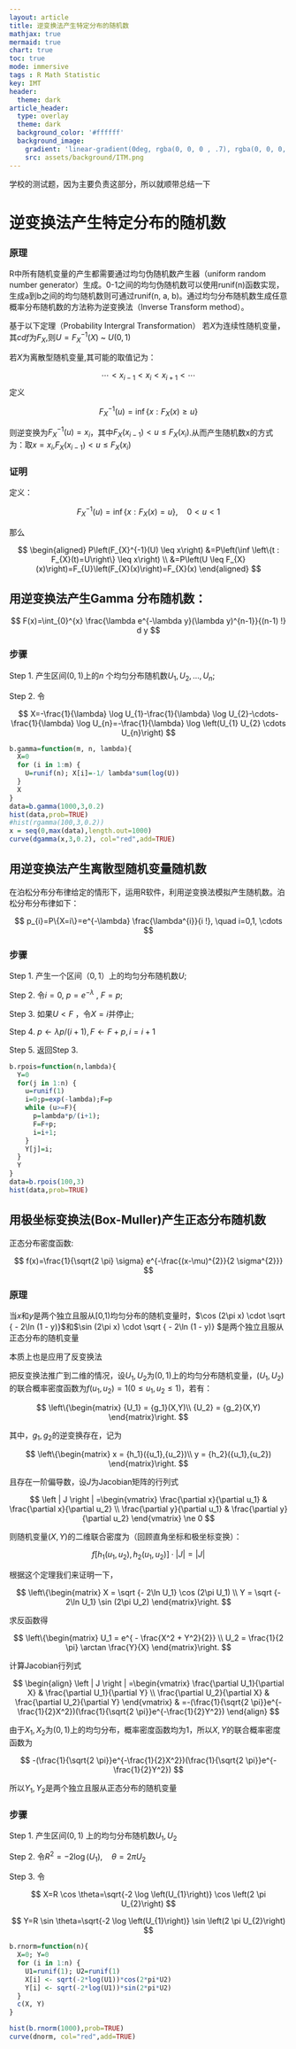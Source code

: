 ```yaml
---
layout: article
title: 逆变换法产生特定分布的随机数
mathjax: true
mermaid: true
chart: true
toc: true
mode: immersive
tags : R Math Statistic
key: IMT
header:
  theme: dark
article_header:
  type: overlay
  theme: dark
  background_color: '#ffffff'
  background_image: 
    gradient: 'linear-gradient(0deg, rgba(0, 0, 0 , .7), rgba(0, 0, 0, .7))'
    src: assets/background/ITM.png
---
```


学校的测试题，因为主要负责这部分，所以就顺带总结一下

<!--more-->

# 逆变换法产生特定分布的随机数

### 原理

R中所有随机变量的产生都需要通过均匀伪随机数产生器（uniform random number generator）生成。0-1之间的均匀伪随机数可以使用runif(n)函数实现，生成a到b之间的均匀随机数则可通过runif(n, a, b)。通过均匀分布随机数生成任意概率分布随机数的方法称为逆变换法（Inverse Transform method）。

基于以下定理（Probability Intergral Transformation）
若$X$为连续性随机变量，其$cdf$为$F_X$,则$U=F_X^{-1}(X)$ ~ $U(0,1)$

若$X$为离散型随机变量,其可能的取值记为：

$$
\cdots<x_{i-1}<x_{i}<x_{i+1}<\cdots
$$
定义

$$
F_{X}^{-1}(u)=\inf \left\{x : F_{X}(x) \geq u\right\}
$$

则逆变换为$F_{X}^{-1}(u)=x_{i}$，其中$F_{X}\left(x_{i-1}\right)<u \leq F_{X}\left(x_{i}\right)$.从而产生随机数x的方式为：取$x=x_i$,$F_{X}\left(x_{i-1}\right)<u \leq F_{X}\left(x_{i}\right)$

### 证明

定义：

$$
F_{X}^{-1}(u)=\inf \left\{x : F_{X}(x)=u\right\}, \quad 0<u<1
$$

那么

$$
\begin{aligned} P\left(F_{X}^{-1}(U) \leq x\right) &=P\left(\inf \left\{t : F_{X}(t)=U\right\} \leq x\right) \\ &=P\left(U \leq F_{X}(x)\right)=F_{U}\left(F_{X}(x)\right)=F_{X}(x) \end{aligned}
$$

## 用逆变换法产生Gamma 分布随机数：

$$
F(x)=\int_{0}^{x} \frac{\lambda e^{-\lambda y}(\lambda y)^{n-1}}{(n-1) !} d y
$$

### 步骤

Step 1. 产生区间$(0,1)$上的$n$ 个均匀分布随机数$U_1,U_2,\dots,U_n$;

Step 2. 令

$$
X=-\frac{1}{\lambda} \log U_{1}-\frac{1}{\lambda} \log U_{2}-\cdots-\frac{1}{\lambda} \log U_{n}=-\frac{1}{\lambda} \log \left(U_{1} U_{2} \cdots U_{n}\right)
$$

```R
b.gamma=function(m, n, lambda){
  X=0
  for (i in 1:m) {
    U=runif(n); X[i]=-1/ lambda*sum(log(U))
  }
  X
}
data=b.gamma(1000,3,0.2)
hist(data,prob=TRUE)
#hist(rgamma(100,3,0.2))
x = seq(0,max(data),length.out=1000)
curve(dgamma(x,3,0.2), col="red",add=TRUE)
```

## 用逆变换法产生离散型随机变量随机数

在泊松分布分布律给定的情形下，运用R软件，利用逆变换法模拟产生随机数。泊松分布分布律如下：

$$
p_{i}=P\{X=i\}=e^{-\lambda} \frac{\lambda^{i}}{i !}, \quad i=0,1, \cdots
$$

### 步骤

Step 1. 产生一个区间$（0,1）$上的均匀分布随机数$U$;

Step 2. 令$i = 0$, $p = e^{-\lambda}$ , $F =p$;

Step 3. 如果$U < F$ ，令$X = i$并停止;

Step 4. $p \leftarrow \lambda p /(i+1), F \leftarrow F+p, i=i+1$

Step 5. 返回Step 3.

```R
b.rpois=function(n,lambda){
  Y=0
  for(j in 1:n) {
    u=runif(1)
    i=0;p=exp(-lambda);F=p
    while (u>=F){
      p=lambda*p/(i+1);
      F=F+p; 
      i=i+1;
    }
    Y[j]=i;
  }
  Y
}
data=b.rpois(100,3)
hist(data,prob=TRUE)

```

## 用极坐标变换法(Box-Muller)产生正态分布随机数

正态分布密度函数:

$$
f(x)=\frac{1}{\sqrt{2 \pi} \sigma} e^{-\frac{(x-\mu)^{2}}{2 \sigma^{2}}}
$$

### 原理

当$x$和$y$是两个独立且服从[0,1)均匀分布的随机变量时，$\cos (2\pi x) \cdot \sqrt { - 2\ln (1 - y)}$和$\sin (2\pi x) \cdot \sqrt { - 2\ln (1 - y)} $是两个独立且服从正态分布的随机变量

本质上也是应用了反变换法

把反变换法推广到二维的情况，设$U_1,U_2$为$(0,1)$上的均匀分布随机变量，$(U_1,U_2)$的联合概率密度函数为$f(u_1,u_2)=1(0 \le u_1,u_2 \le 1)$，若有：

$$
\left\{\begin{matrix} {U_1} = {g_1}(X,Y)\\ {U_2} = {g_2}(X,Y) \end{matrix}\right.
$$

其中，$g_1,g_2$的逆变换存在，记为

$$
\left\{\begin{matrix} x = {h_1}({u_1},{u_2})\\ y = {h_2}({u_1},{u_2}) \end{matrix}\right.
$$

且存在一阶偏导数，设$J$为Jacobian矩阵的行列式

$$
\left | J \right | =\begin{vmatrix} \frac{\partial x}{\partial u_1} & \frac{\partial x}{\partial u_2} \\ \frac{\partial y}{\partial u_1} & \frac{\partial y}{\partial u_2} \end{vmatrix} \ne 0
$$

则随机变量$(X,Y)$的二维联合密度为（回顾直角坐标和极坐标变换）：

$$
f[h_1(u_1,u_2),h_2(u_1,u_2)] \cdot \left | J \right | = \left | J \right |
$$

根据这个定理我们来证明一下，

$$
\left\{\begin{matrix} X = \sqrt {- 2\ln U_1} \cos (2\pi U_1) \\ Y = \sqrt {- 2\ln U_1} \sin (2\pi U_2) \end{matrix}\right.
$$

求反函数得

$$
\left\{\begin{matrix} U_1 = e^{ - \frac{X^2 + Y^2}{2}} \\ 
U_2 = \frac{1}{2 \pi} \arctan \frac{Y}{X} \end{matrix}\right.
$$

计算Jacobian行列式

$$
\begin{align} \left | J \right | =\begin{vmatrix} \frac{\partial U_1}{\partial X} & \frac{\partial U_1}{\partial Y} \\ \frac{\partial U_2}{\partial X} & \frac{\partial U_2}{\partial Y} \end{vmatrix} & =-(\frac{1}{\sqrt{2 \pi}}e^{-\frac{1}{2}X^2})(\frac{1}{\sqrt{2 \pi}}e^{-\frac{1}{2}Y^2}) \end{align}
$$

由于$X_1,X_2$为$(0,1)$上的均匀分布，概率密度函数均为$1$，所以$X,Y$的联合概率密度函数为

$$
-(\frac{1}{\sqrt{2 \pi}}e^{-\frac{1}{2}X^2})(\frac{1}{\sqrt{2 \pi}}e^{-\frac{1}{2}Y^2})
$$

所以$Y_1,Y_2$是两个独立且服从正态分布的随机变量

### 步骤

Step 1. 产生区间$(0, 1)$ 上的均匀分布随机数$U_1,U_2$

Step 2. 令$R^{2}=-2 \log \left(U_{1}\right), \quad \theta=2 \pi U_{2}$

Step 3. 令

$$
X=R \cos \theta=\sqrt{-2 \log \left(U_{1}\right)} \cos \left(2 \pi U_{2}\right)
$$

$$
Y=R \sin \theta=\sqrt{-2 \log \left(U_{1}\right)} \sin \left(2 \pi U_{2}\right)
$$

```R
b.rnorm=function(n){
  X=0; Y=0
  for (i in 1:n) {
    U1=runif(1); U2=runif(1)
    X[i] <- sqrt(-2*log(U1))*cos(2*pi*U2)
    Y[i] <- sqrt(-2*log(U1))*sin(2*pi*U2)
  }
  c(X, Y)
}

hist(b.rnorm(1000),prob=TRUE)
curve(dnorm, col="red",add=TRUE)
```